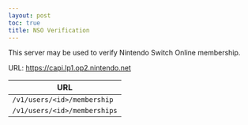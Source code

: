 ```yaml
---
layout: post
toc: true
title: NSO Verification
---
```


This server may be used to verify Nintendo Switch Online membership.

URL: https://capi.lp1.op2.nintendo.net

| URL                          |
|------------------------------|
| `/v1/users/<id>/membership`  |
| `/v1/users/<id>/memberships` |
